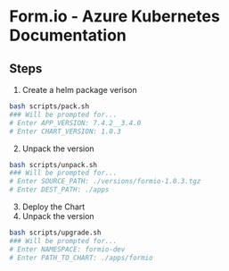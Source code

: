 # Form.io - Azure Kubernetes Documentation

## Steps
1. Create a helm package verison
```bash
bash scripts/pack.sh 
### Will be prompted for...
# Enter APP_VERSION: 7.4.2__3.4.0
# Enter CHART_VERSION: 1.0.3
```

2. Unpack the version
```bash
bash scripts/unpack.sh  
### Will be prompted for...
# Enter SOURCE_PATH: ./versions/formio-1.0.3.tgz
# Enter DEST_PATH: ./apps
```

3. Deploy the Chart
2. Unpack the version
```bash
bash scripts/upgrade.sh 
### Will be prompted for...
# Enter NAMESPACE: formio-dev
# Enter PATH_TO_CHART: ./apps/formio
```